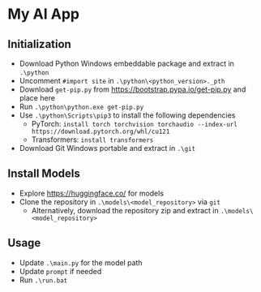 # My AI App

## Initialization
- Download Python Windows embeddable package and extract in `.\python`
- Uncomment `#import site` in `.\python\<python_version>._pth`
- Download `get-pip.py` from https://bootstrap.pypa.io/get-pip.py and place here
- Run `.\python\python.exe get-pip.py`
- Use `.\python\Scripts\pip3` to install the following dependencies
    - PyTorch: `install torch torchvision torchaudio --index-url https://download.pytorch.org/whl/cu121`
    - Transformers: `install transformers`
- Download Git Windows portable and extract in `.\git`

## Install Models
- Explore https://huggingface.co/ for models
- Clone the repository in `.\models\<model_repository>` via `git`
    - Alternatively, download the repository zip and extract in `.\models\<model_repository>`

## Usage
- Update `.\main.py` for the model path
- Update `prompt` if needed
- Run `.\run.bat`
